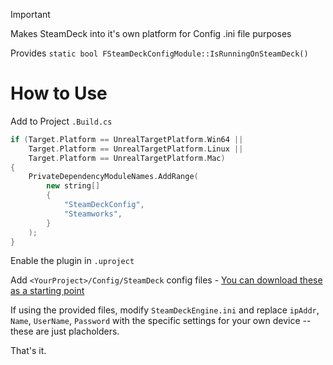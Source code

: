 > [!IMPORTANT]
> Makes SteamDeck into it's own platform for Config .ini file purposes

Provides `static bool FSteamDeckConfigModule::IsRunningOnSteamDeck()`

# How to Use

Add to Project `.Build.cs`

```cpp
if (Target.Platform == UnrealTargetPlatform.Win64 || 
    Target.Platform == UnrealTargetPlatform.Linux ||
    Target.Platform == UnrealTargetPlatform.Mac)
{
	PrivateDependencyModuleNames.AddRange(
		new string[]
		{
			"SteamDeckConfig", 
			"Steamworks",
		}
	);
}
```

Enable the plugin in `.uproject`

Add `<YourProject>/Config/SteamDeck` config files - [You can download these as a starting point](https://drive.google.com/file/d/1rCfxz-fz3Tu1v61X-yusiK8McTzt0GPO/view?usp=sharing)

If using the provided files, modify `SteamDeckEngine.ini` and replace `ipAddr`, `Name`, `UserName`, `Password` with the specific settings for your own device -- these are just placholders.

That's it.
